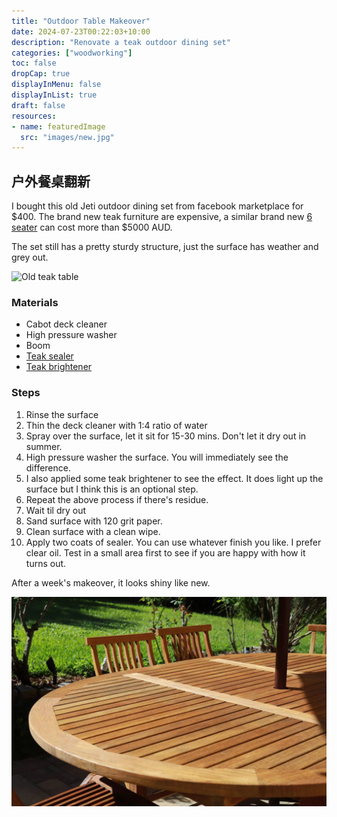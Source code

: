 ```yaml
---
title: "Outdoor Table Makeover"
date: 2024-07-23T00:22:03+10:00
description: "Renovate a teak outdoor dining set"
categories: ["woodworking"]
toc: false
dropCap: true
displayInMenu: false
displayInList: true
draft: false
resources:
- name: featuredImage
  src: "images/new.jpg"
---
```



## 户外餐桌翻新

I bought this old Jeti outdoor dining set from facebook marketplace for $400. The brand new teak furniture are expensive, a similar brand new [6 seater](https://jati.com.au/product/camden-teak-extension-table/) can cost more than $5000 AUD. 

The set still has a pretty sturdy structure, just the surface has weather and grey out.

![Old teak table](images/old.jpg)

### Materials 

- Cabot deck cleaner 
- High pressure washer
- Boom
- [Teak sealer](https://www.greencorpmarine.com/product/justteak-teak-sealer-choice-of-2-shades/)
- [Teak brightener](https://www.greencorpmarine.com/product/justteak-teak-brightener-available-in-3-different-sizes/)

### Steps

1. Rinse the surface
2. Thin the deck cleaner with 1:4 ratio of water
3. Spray over the surface, let it sit for 15-30 mins. Don't let it dry out in summer.
4. High pressure washer the surface. You will immediately see the difference.
5. I also applied some teak brightener to see the effect. It does light up the surface but I think this is an optional step.
6. Repeat the above process if there's residue.
7. Wait til dry out
8. Sand surface with 120 grit paper.
9. Clean surface with a clean wipe.
10. Apply two coats of sealer. You can use whatever finish you like. I prefer clear oil. Test in a small area first to see if you are happy with how it turns out.

After a week's makeover, it looks shiny like new.

![New shiny table](images/new.jpg)


